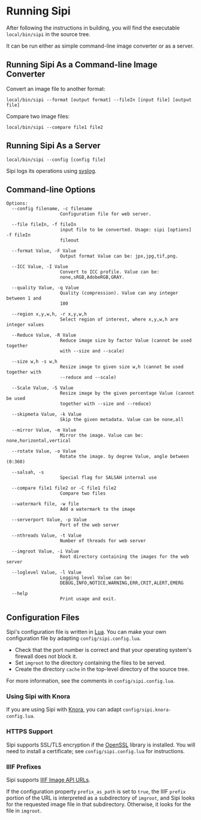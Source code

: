 Running Sipi
============

After following the instructions in building, you will find the
executable `local/bin/sipi` in the source tree.

It can be run either as simple command-line image converter or as a
server.

Running Sipi As a Command-line Image Converter
----------------------------------------------

Convert an image file to another format:

    local/bin/sipi --format [output format] --fileIn [input file] [output file]

Compare two image files:

    local/bin/sipi --compare file1 file2 

Running Sipi As a Server
------------------------

    local/bin/sipi --config [config file]

Sipi logs its operations using
[syslog](http://man7.org/linux/man-pages/man3/syslog.3.html).

Command-line Options
--------------------

    Options:
      --config filename, -c filename
                        Configuration file for web server.

      --file fileIn, -f fileIn
                        input file to be converted. Usage: sipi [options] -f fileIn
                        fileout

      --format Value, -F Value
                        Output format Value can be: jpx,jpg,tif,png.

      --ICC Value, -I Value
                        Convert to ICC profile. Value can be:
                        none,sRGB,AdobeRGB,GRAY.

      --quality Value, -q Value
                        Quality (compression). Value can any integer between 1 and
                        100

      --region x,y,w,h, -r x,y,w,h
                        Select region of interest, where x,y,w,h are integer values

      --Reduce Value, -R Value
                        Reduce image size by factor Value (cannot be used together
                        with --size and --scale)

      --size w,h -s w,h
                        Resize image to given size w,h (cannot be used together with
                        --reduce and --scale)

      --Scale Value, -S Value
                        Resize image by the given percentage Value (cannot be used
                        together with --size and --reduce)

      --skipmeta Value, -k Value
                        Skip the given metadata. Value can be none,all

      --mirror Value, -m Value
                        Mirror the image. Value can be: none,horizontal,vertical

      --rotate Value, -o Value
                        Rotate the image. by degree Value, angle between (0:360)

      --salsah, -s
                        Special flag for SALSAH internal use

      --compare file1 file2 or -C file1 file2
                        Compare two files

      --watermark file, -w file
                        Add a watermark to the image

      --serverport Value, -p Value
                        Port of the web server

      --nthreads Value, -t Value
                        Number of threads for web server

      --imgroot Value, -i Value
                        Root directory containing the images for the web server

      --loglevel Value, -l Value
                        Logging level Value can be:
                        DEBUG,INFO,NOTICE,WARNING,ERR,CRIT,ALERT,EMERG

      --help
                        Print usage and exit.

Configuration Files
-------------------

Sipi's configuration file is written in [Lua](https://www.lua.org/). You
can make your own configuration file by adapting
`config/sipi.config.lua`.

-   Check that the port number is correct and that your operating
    system's firewall does not block it.
-   Set `imgroot` to the directory containing the files to be served.
-   Create the directory `cache` in the top-level directory of the
    source tree.

For more information, see the comments in `config/sipi.config.lua`.

### Using Sipi with Knora

If you are using Sipi with [Knora](http://www.knora.org/), you can adapt
`config/sipi.knora-config.lua`.

### HTTPS Support

Sipi supports SSL/TLS encryption if the
[OpenSSL](https://www.openssl.org/) library is installed. You will need
to install a certificate; see `config/sipi.config.lua` for instructions.

### IIIF Prefixes

Sipi supports [IIIF Image API
URLs](https://iiif.io/api/image/3.0/#21-image-request-uri-syntax).

If the configuration property `prefix_as_path` is set to `true`, the
IIIF `prefix` portion of the URL is interpreted as a subdirectory of
`imgroot`, and Sipi looks for the requested image file in that
subdirectory. Otherwise, it looks for the file in `imgroot`.
